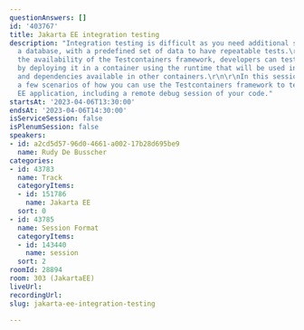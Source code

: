 ```yaml
---
questionAnswers: []
id: '403767'
title: Jakarta EE integration testing
description: "Integration testing is difficult as you need additional systems, like
  a database, with a predefined set of data to have repeatable tests.\r\n\r\nWith
  the availability of the Testcontainers framework, developers can test the real application
  by deploying it in a container using the runtime that will be used in production
  and dependencies available in other containers.\r\n\r\nIn this session, we explore
  a few scenarios of how you can use the Testcontainers framework to test your Jakarta
  EE application, including a remote debug session of your code."
startsAt: '2023-04-06T13:30:00'
endsAt: '2023-04-06T14:30:00'
isServiceSession: false
isPlenumSession: false
speakers:
- id: a2cd5d57-96d0-4661-a002-17b28d695be9
  name: Rudy De Busscher
categories:
- id: 43783
  name: Track
  categoryItems:
  - id: 151786
    name: Jakarta EE
  sort: 0
- id: 43785
  name: Session Format
  categoryItems:
  - id: 143440
    name: session
  sort: 2
roomId: 28894
room: 303 (JakartaEE)
liveUrl: 
recordingUrl: 
slug: jakarta-ee-integration-testing

---
```

